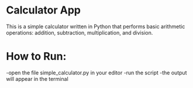 # Calculator App
This is a simple calculator written in Python that performs basic arithmetic operations: addition, subtraction, multiplication, and division.

# How to Run:
-open the file simple_calculator.py in your editor
-run the script
-the output will appear in the terminal 